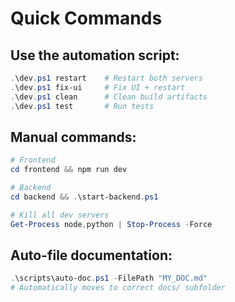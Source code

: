 # Quick Commands

## Use the automation script:

```powershell
.\dev.ps1 restart    # Restart both servers
.\dev.ps1 fix-ui     # Fix UI + restart
.\dev.ps1 clean      # Clean build artifacts
.\dev.ps1 test       # Run tests
```

## Manual commands:

```powershell
# Frontend
cd frontend && npm run dev

# Backend
cd backend && .\start-backend.ps1

# Kill all dev servers
Get-Process node,python | Stop-Process -Force
```

## Auto-file documentation:

```powershell
.\scripts\auto-doc.ps1 -FilePath "MY_DOC.md"
# Automatically moves to correct docs/ subfolder
```
